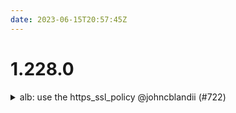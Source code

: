 ```yaml
---
date: 2023-06-15T20:57:45Z
---
```


# 1.228.0

<details>
  <summary>alb: use the https_ssl_policy @johncblandii (#722)</summary>

### what

* Apply the HTTPS policy

### why

* The policy was unused so it was defaulting to an old policy

### references


</details>